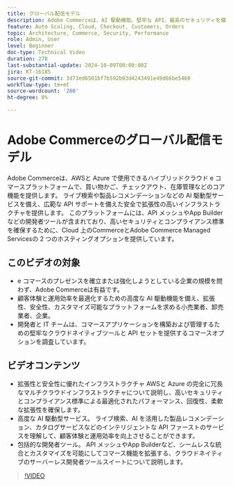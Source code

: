 ```yaml
---
title: グローバル配信モデル
description: Adobe Commerceは、AI 駆動機能、堅牢な API、最高のセキュリティを備えたプラットフォームで、AWSと Azure で柔軟なサポートオプションと共に利用できます。
feature: Auto Scaling, Cloud, Checkout, Customers, Orders
topic: Architecture, Commerce, Security, Performance
role: Admin, User
level: Beginner
doc-type: Technical Video
duration: 278
last-substantial-update: 2024-10-09T00:00:00Z
jira: KT-16185
source-git-commit: 3d73ed6501bf7b592b03d4243491e49d66be5460
workflow-type: tm+mt
source-wordcount: '260'
ht-degree: 0%

---
```



# Adobe Commerceのグローバル配信モデル

Adobe Commerceは、AWSと Azure で使用できるハイブリッドクラウド e コマースプラットフォームで、買い物かご、チェックアウト、在庫管理などのコア機能を提供します。 ライブ検索や製品レコメンデーションなどの AI 駆動型サービスを備え、広範な API サポートを備えた安全で拡張性の高いインフラストラクチャを提供します。 このプラットフォームには、API メッシュやApp Builderなどの開発者ツールが含まれており、高いセキュリティとコンプライアンス標準を確保するために、Cloud 上のCommerceとAdobe Commerce Managed Servicesの 2 つのホスティングオプションを提供しています。

## このビデオの対象

- e コマースのプレゼンスを確立または強化しようとしている企業の規模を問わず、Adobe Commerceは有益です。
- 顧客体験と運用効率を最適化するための高度な AI 駆動機能を備え、拡張性、安全性、カスタマイズ可能なプラットフォームを求める小売業者、卸売業者、企業。
- 開発者と IT チームは、コマースアプリケーションを構築および管理するための堅牢なクラウドネイティブツールと API セットを提供するコマースオプションを調査しています。

## ビデオコンテンツ

- 拡張性と安全性に優れたインフラストラクチャ  AWSと Azure の完全に冗長なマルチクラウドインフラストラクチャについて説明し、高いセキュリティとコンプライアンス標準による最適化されたパフォーマンス、回復性、柔軟な拡張性を確保します。
- 高度な AI 駆動型サービス。 ライブ検索、AI を活用した製品レコメンデーション、カタログサービスなどのインテリジェントな API ファーストのサービスを理解して、顧客体験と運用効率を向上させることができます。
- 包括的な開発者ツール。 API メッシュやApp Builderなど、シームレスな統合とカスタマイズを可能にしてコマース機能を拡張する、クラウドネイティブのサーバーレス開発者ツールスイートについて説明します。

>[!VIDEO](https://video.tv.adobe.com/v/3433501?learn=on&captions=jpn)
